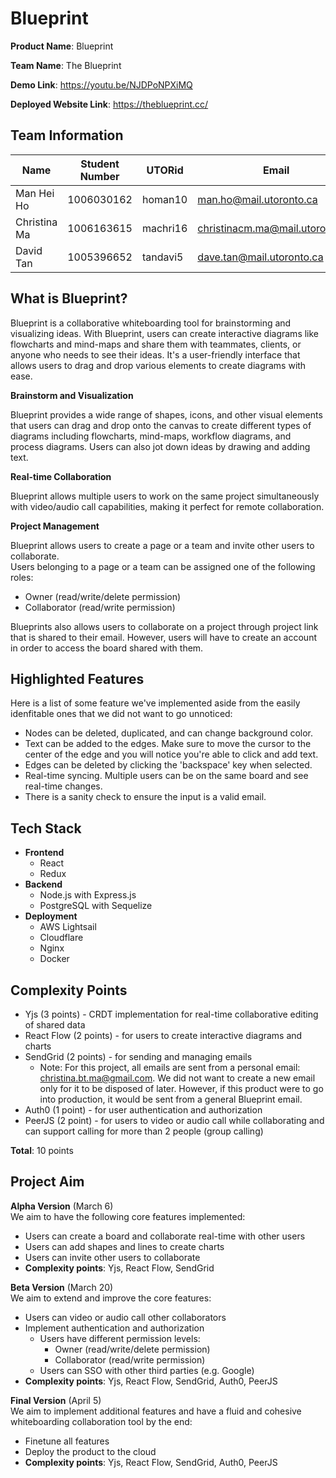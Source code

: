 # Blueprint

**Product Name**: Blueprint

**Team Name**: The Blueprint

**Demo Link**: https://youtu.be/NJDPoNPXiMQ

**Deployed Website Link**: https://theblueprint.cc/

## Team Information

| Name         | Student Number | UTORid   | Email                           |
| ------------ | -------------- | -------- | ------------------------------- |
| Man Hei Ho   | 1006030162     | homan10  | man.ho@mail.utoronto.ca         |
| Christina Ma | 1006163615     | machri16 | christinacm.ma@mail.utoronto.ca |
| David Tan    | 1005396652     | tandavi5 | dave.tan@mail.utoronto.ca       |

## What is Blueprint?

Blueprint is a collaborative whiteboarding tool for brainstorming and visualizing ideas. With Blueprint, users can create interactive diagrams like flowcharts and mind-maps and share them with teammates, clients, or anyone who needs to see their ideas. It's a user-friendly interface that allows users to drag and drop various elements to create diagrams with ease.

**Brainstorm and Visualization**

Blueprint provides a wide range of shapes, icons, and other visual elements that users can drag and drop onto the canvas to create different types of diagrams including flowcharts, mind-maps, workflow diagrams, and process diagrams. Users can also jot down ideas by drawing and adding text.

**Real-time Collaboration**

Blueprint allows multiple users to work on the same project simultaneously with video/audio call capabilities, making it perfect for remote collaboration.

**Project Management**

Blueprint allows users to create a page or a team and invite other users to collaborate.  
Users belonging to a page or a team can be assigned one of the following roles:

- Owner (read/write/delete permission)
- Collaborator (read/write permission)

Blueprints also allows users to collaborate on a project through project link that is shared to their email. However, users will have to create an account in order to access the board shared with them.

## Highlighted Features
Here is a list of some feature we've implemented aside from the easily idenfitable ones that we did not want to go unnoticed:
- Nodes can be deleted, duplicated, and can change background color.
- Text can be added to the edges. Make sure to move the cursor to the center of the edge and you will notice you're able to click and add text.
- Edges can be deleted by clicking the 'backspace' key when selected.
- Real-time syncing. Multiple users can be on the same board and see real-time changes.
- There is a sanity check to ensure the input is a valid email.

## Tech Stack

- **Frontend**
  - React
  - Redux
- **Backend**
  - Node.js with Express.js
  - PostgreSQL with Sequelize
- **Deployment**
  - AWS Lightsail
  - Cloudflare
  - Nginx
  - Docker

## Complexity Points

- Yjs (3 points) - CRDT implementation for real-time collaborative editing of shared data
- React Flow (2 points) - for users to create interactive diagrams and charts
- SendGrid (2 points) - for sending and managing emails
  - Note: For this project, all emails are sent from a personal email: christina.bt.ma@gmail.com. We did not want to create a new email only for it to be disposed of later. However, if this product were to go into production, it would be sent from a general Blueprint email.
- Auth0 (1 point) - for user authentication and authorization
- PeerJS (2 point) - for users to video or audio call while collaborating and can support calling for more than 2 people (group calling)

**Total**: 10 points

## Project Aim

**Alpha Version** (March 6)  
We aim to have the following core features implemented:

- Users can create a board and collaborate real-time with other users
- Users can add shapes and lines to create charts
- Users can invite other users to collaborate
- **Complexity points**: Yjs, React Flow, SendGrid

**Beta Version** (March 20)  
We aim to extend and improve the core features:

- Users can video or audio call other collaborators
- Implement authentication and authorization
  - Users have different permission levels:
    - Owner (read/write/delete permission)
    - Collaborator (read/write permission)
  - Users can SSO with other third parties (e.g. Google)
- **Complexity points**: Yjs, React Flow, SendGrid, Auth0, PeerJS

**Final Version** (April 5)  
We aim to implement additional features and have a fluid and cohesive whiteboarding collaboration tool by the end:

- Finetune all features
- Deploy the product to the cloud
- **Complexity points**: Yjs, React Flow, SendGrid, Auth0, PeerJS
